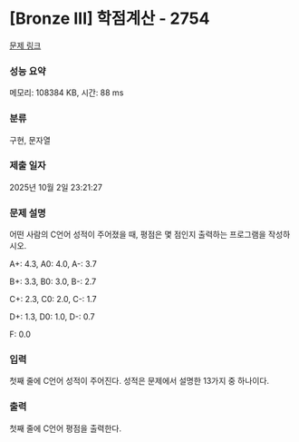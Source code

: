 # [Bronze III] 학점계산 - 2754 

[문제 링크](https://www.acmicpc.net/problem/2754) 

### 성능 요약

메모리: 108384 KB, 시간: 88 ms

### 분류

구현, 문자열

### 제출 일자

2025년 10월 2일 23:21:27

### 문제 설명

<p style="user-select: auto !important;">어떤 사람의 C언어 성적이 주어졌을 때, 평점은 몇 점인지 출력하는 프로그램을 작성하시오.</p>

<p style="user-select: auto !important;">A+: 4.3, A0: 4.0, A-: 3.7</p>

<p style="user-select: auto !important;">B+: 3.3, B0: 3.0, B-: 2.7</p>

<p style="user-select: auto !important;">C+: 2.3, C0: 2.0, C-: 1.7</p>

<p style="user-select: auto !important;">D+: 1.3, D0: 1.0, D-: 0.7</p>

<p style="user-select: auto !important;">F: 0.0</p>

### 입력 

 <p style="user-select: auto !important;">첫째 줄에 C언어 성적이 주어진다. 성적은 문제에서 설명한 13가지 중 하나이다.</p>

### 출력 

 <p style="user-select: auto !important;">첫째 줄에 C언어 평점을 출력한다.</p>

